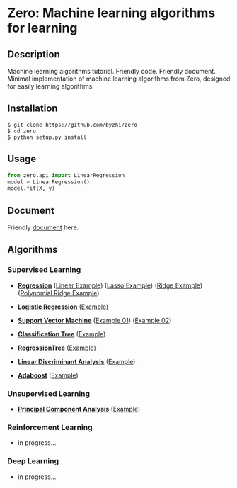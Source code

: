 # Zero: Machine learning algorithms for learning

## Description
Machine learning algorithms tutorial. Friendly code. Friendly document. Minimal implementation of machine learning algorithms from Zero, designed for easily learning algorithms.

## Installation
```
$ git clone https://github.com/byzhi/zero
$ cd zero
$ python setup.py install
```
## Usage
```python
from zero.api import LinearRegression
model = LinearRegression()
model.fit(X, y)
```

## Document
Friendly [document](./docs/README.md) here.

## Algorithms

### Supervised Learning
-  [**Regression**](./zero/supervised/regression.py)
  ([Linear Example](./examples/example_LinearRegression.py))
  ([Lasso Example](./examples/example_LassoRegression.py))
  ([Ridge Example](./examples/example_RidgeRegression.py))
  ([Polynomial Ridge Example](./examples/example_PolynomialRidgeRegression.py))

- [**Logistic Regression**](./zero/supervised/logistic_regression.py) ([Example](./examples/example_LogisticRegression.py))

-  [**Support Vector Machine**](./zero/supervised/support_vector_machine.py) ([Example 01](./examples/example_svm.py)) ([Example 02](./examples/example_svm_02.py))

-  [**Classification Tree**](./zero/supervised/decision_tree.py) ([Example](./examples/example_ClassificationTree.py))
-  [**RegressionTree**](./zero/supervised/decision_tree.py) ([Example](./examples/example_RegressionTree.py))

- [**Linear Discriminant Analysis**](./zero/supervised/linear_discriminant_analysis.py) ([Example](./examples/example_PCA_LDA.py))

- [**Adaboost**](./zero/supervised/adaboost.py) ([Example](./examples/example_Adaboost.py))

### Unsupervised Learning
-  [**Principal Component Analysis**](./zero/unsupervised/principal_component_analysis.py) ([Example](./examples/example_PCA_LDA.py))

### Reinforcement Learning
* in progress...

### Deep Learning
* in progress...
